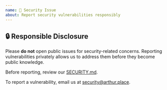 ```yaml
---
name: 👮 Security Issue
about: Report security vulnerabilities responsibly
---
```


## 🔒 Responsible Disclosure

Please **do not** open public issues for security-related concerns. Reporting
vulnerabilities privately allows us to address them before they become public knowledge.

Before reporting, review our
[SECURITY.md](https://github.com/arthurfiorette/.github/blob/main/SECURITY.md).

To report a vulnerability, email us at
[security@arthur.place](mailto:security@arthur.place).
